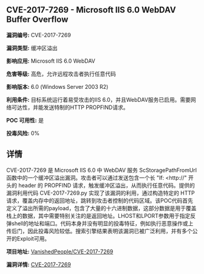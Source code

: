 ## CVE-2017-7269 - Microsoft IIS 6.0 WebDAV Buffer Overflow

**漏洞编号:** CVE-2017-7269

**漏洞类型:** 缓冲区溢出

**影响应用:** Microsoft IIS 6.0 WebDAV

**危害等级:** 高危，允许远程攻击者执行任意代码

**影响版本:** 6.0 (Windows Server 2003 R2)

**利用条件:** 目标系统运行着易受攻击的IIS 6.0，并且WebDAV服务已启用。需要网络可达性，并能发送特制的HTTP PROPFIND请求。

**POC 可用性:** 是

**投毒风险:** 0%

## 详情

CVE-2017-7269 是 Microsoft IIS 6.0 中 WebDAV 服务 ScStoragePathFromUrl 函数中的一个缓冲区溢出漏洞。攻击者可以通过发送包含一个长 "If: <http://" 开头的 header 的 PROPFIND 请求，触发缓冲区溢出，从而执行任意代码。提供的漏洞利用代码 CVE-2017-7269.py 实现了该漏洞的利用，通过构造特定的 HTTP 请求，覆盖内存中的返回地址，跳转到攻击者控制的代码区域。该POC代码首先定义了溢出所需的payload，包含了大量的十六进制数据，这部分数据是用于覆盖栈上的数据，其中需要特别关注的是返回地址。LHOST和LPORT参数用于指定反弹shell的地址和端口。代码本身并没有明显的投毒特征，例如执行恶意操作或上传后门，因此投毒风险较低。搜索引擎结果表明该漏洞已被广泛利用，并有多个公开的Exploit可用。

**项目地址:** [VanishedPeople/CVE-2017-7269](https://github.com/VanishedPeople/CVE-2017-7269)

**漏洞详情:** [CVE-2017-7269](https://nvd.nist.gov/vuln/detail/CVE-2017-7269)
